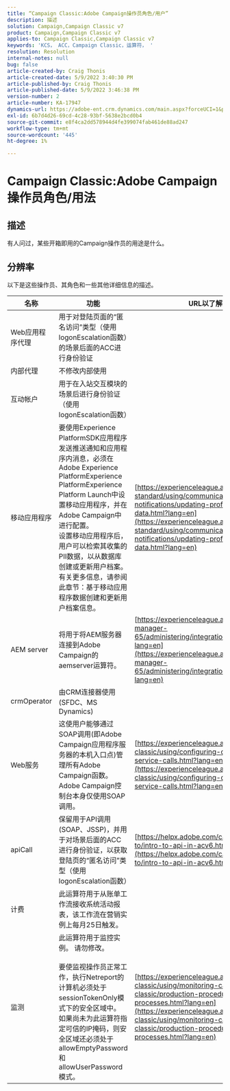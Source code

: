```yaml
---
title: “Campaign Classic:Adobe Campaign操作员角色/用户”
description: 描述
solution: Campaign,Campaign Classic v7
product: Campaign,Campaign Classic v7
applies-to: Campaign Classic,Campaign Classic v7
keywords: 'KCS， ACC，Campaign Classic，运算符， '
resolution: Resolution
internal-notes: null
bug: false
article-created-by: Craig Thonis
article-created-date: 5/9/2022 3:40:30 PM
article-published-by: Craig Thonis
article-published-date: 5/9/2022 3:46:38 PM
version-number: 2
article-number: KA-17947
dynamics-url: https://adobe-ent.crm.dynamics.com/main.aspx?forceUCI=1&pagetype=entityrecord&etn=knowledgearticle&id=4d055a56-aecf-ec11-a7b5-00224809c196
exl-id: 6b7d4d26-69cd-4c28-93bf-5638e2bcd0b4
source-git-commit: e8f4ca2dd578944d4fe399074fab461de88ad247
workflow-type: tm+mt
source-wordcount: '445'
ht-degree: 1%

---
```


# Campaign Classic:Adobe Campaign操作员角色/用法

## 描述

有人问过，某些开箱即用的Campaign操作员的用途是什么。

## 分辨率


以下是这些操作员、其角色和一些其他详细信息的描述。


| <b>名称</b> | <b>功能</b> | <b>URL以了解更多详细信息</b> |
| --- | --- | --- |
| Web应用程序代理 | 用于对登陆页面的“匿名访问”类型（使用logonEscalation函数）的场景后面的ACC进行身份验证 |   |
| 内部代理 | 不修改内部使用 |   |
| 互动帐户 | 用于在入站交互模块的场景后进行身份验证（使用logonEscalation函数） |   |
| 移动应用程序 | 要使用Experience PlatformSDK应用程序发送推送通知和应用程序内消息，必须在Adobe Experience PlatformExperience PlatformExperience Platform Launch中设置移动应用程序，并在Adobe Campaign中进行配置。<br>  设置移动应用程序后，用户可以检索其收集的PII数据，以从数据库创建或更新用户档案。 有关更多信息，请参阅此章节：基于移动应用程序数据创建和更新用户档案信息。 | [https://experienceleague.adobe.com/docs/campaign-standard/using/communication-channels/push-notifications/updating-profile-with-mobile-app-data.html?lang=en](https://experienceleague.adobe.com/docs/campaign-standard/using/communication-channels/push-notifications/updating-profile-with-mobile-app-data.html?lang=en) |
| AEM server | 将用于将AEM服务器连接到Adobe Campaign的aemserver运算符。 | [https://experienceleague.adobe.com/docs/experience-manager-65/administering/integration/campaignonpremise.html?lang=en](https://experienceleague.adobe.com/docs/experience-manager-65/administering/integration/campaignonpremise.html?lang=en) |
| crmOperator | 由CRM连接器使用(SFDC、MS Dynamics) |   |
| Web服务 | 这使用户能够通过SOAP调用(即Adobe Campaign应用程序服务器的本机入口点)管理所有Adobe Campaign函数。 Adobe Campaign控制台本身仅使用SOAP调用。 | [https://experienceleague.adobe.com/docs/campaign-classic/using/configuring-campaign-classic/api/web-service-calls.html?lang=en](https://experienceleague.adobe.com/docs/campaign-classic/using/configuring-campaign-classic/api/web-service-calls.html?lang=en) |
| apiCall | 保留用于API调用(SOAP、JSSP)，并用于对场景后面的ACC进行身份验证，以获取登陆页的“匿名访问”类型（使用logonEscalation函数） | [https://helpx.adobe.com/campaign/classic/how-to/intro-to-api-in-acv6.html](https://helpx.adobe.com/campaign/classic/how-to/intro-to-api-in-acv6.html) |
| 计费 | 此运算符用于从账单工作流接收系统活动报表，该工作流在营销实例上每月25日触发。 |   |
| 监测 | 此运算符用于监控实例。 请勿修改。 <br><br>  要使监视操作员正常工作，执行Netreport的计算机必须处于sessionTokenOnly模式下的安全区域中。 如果尚未为此运算符指定可信的IP掩码，则安全区域还必须处于allowEmptyPassword和allowUserPassword模式。 | [https://experienceleague.adobe.com/docs/campaign-classic/using/monitoring-campaign-classic/production-procedures/monitoring-processes.html?lang=en](https://experienceleague.adobe.com/docs/campaign-classic/using/monitoring-campaign-classic/production-procedures/monitoring-processes.html?lang=en) |
